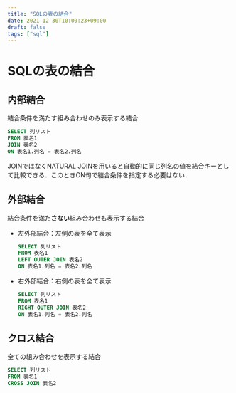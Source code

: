 ```yaml
---
title: "SQLの表の結合"
date: 2021-12-30T10:00:23+09:00
draft: false
tags: ["sql"] 
---
```

<!--more-->
# SQLの表の結合
## 内部結合
結合条件を満たす組み合わせのみ表示する結合
```sql
SELECT 列リスト
FROM 表名1
JOIN 表名2
ON 表名1.列名 = 表名2.列名
```
JOINではなくNATURAL JOINを用いると自動的に同じ列名の値を結合キーとして比較できる．このときON句で結合条件を指定する必要はない．

## 外部結合
結合条件を満た**さない**組み合わせも表示する結合
- 左外部結合：左側の表を全て表示
    ```sql
    SELECT 列リスト
    FROM 表名1
    LEFT OUTER JOIN 表名2
    ON 表名1.列名 = 表名2.列名
    ```
- 右外部結合：右側の表を全て表示
    ```sql
    SELECT 列リスト
    FROM 表名1
    RIGHT OUTER JOIN 表名2
    ON 表名1.列名 = 表名2.列名
    ```
## クロス結合
全ての組み合わせを表示する結合
```sql
SELECT 列リスト
FROM 表名1
CROSS JOIN 表名2
```
